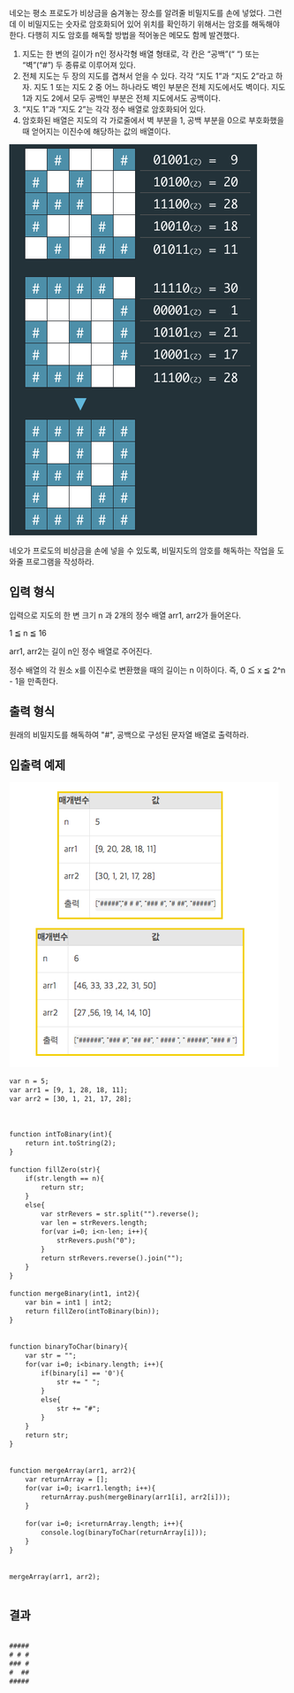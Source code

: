 네오는 평소 프로도가 비상금을 숨겨놓는 장소를 알려줄 비밀지도를 손에 넣었다. 
그런데 이 비밀지도는 숫자로 암호화되어 있어 위치를 확인하기 위해서는 암호를 해독해야 한다. 다행히 지도 암호를 해독할 방법을 적어놓은 메모도 함께 발견했다.


1. 지도는 한 변의 길이가 n인 정사각형 배열 형태로, 각 칸은 “공백”(“ “) 또는 “벽”(“#”) 두 종류로 이루어져 있다.
2. 전체 지도는 두 장의 지도를 겹쳐서 얻을 수 있다. 각각 “지도 1”과 “지도 2”라고 하자. 지도 1 또는 지도 2 중 어느 하나라도 벽인 부분은 전체 지도에서도 벽이다. 
   지도 1과 지도 2에서 모두 공백인 부분은 전체 지도에서도 공백이다.
3. “지도 1”과 “지도 2”는 각각 정수 배열로 암호화되어 있다.
4. 암호화된 배열은 지도의 각 가로줄에서 벽 부분을 1, 공백 부분을 0으로 부호화했을 때 얻어지는 이진수에 해당하는 값의 배열이다.

![Alt text](/img/secret_map_1.png)


네오가 프로도의 비상금을 손에 넣을 수 있도록, 비밀지도의 암호를 해독하는 작업을 도와줄 프로그램을 작성하라.

## 입력 형식

입력으로 지도의 한 변 크기 n 과 2개의 정수 배열 arr1, arr2가 들어온다.

1 ≦ n ≦ 16

arr1, arr2는 길이 n인 정수 배열로 주어진다.

정수 배열의 각 원소 x를 이진수로 변환했을 때의 길이는 n 이하이다. 즉, 0 ≦ x ≦ 2^n - 1을 만족한다.


## 출력 형식

원래의 비밀지도를 해독하여 "#", 공백으로 구성된 문자열 배열로 출력하라.

## 입출력 예제

![Alt text](/img/secret_map_2.png)





```
var n = 5;
var arr1 = [9, 1, 28, 18, 11];
var arr2 = [30, 1, 21, 17, 28];



function intToBinary(int){
    return int.toString(2);
}

function fillZero(str){
    if(str.length == n){
        return str;
    }
    else{
        var strRevers = str.split("").reverse();
        var len = strRevers.length;
        for(var i=0; i<n-len; i++){
            strRevers.push("0");
        }
        return strRevers.reverse().join("");
    }
}

function mergeBinary(int1, int2){
    var bin = int1 | int2;
    return fillZero(intToBinary(bin));
}


function binaryToChar(binary){
    var str = "";
    for(var i=0; i<binary.length; i++){
        if(binary[i] == '0'){
            str += " ";
        }
        else{
            str += "#";
        }
    }
    return str;
}


function mergeArray(arr1, arr2){
    var returnArray = [];
    for(var i=0; i<arr1.length; i++){
        returnArray.push(mergeBinary(arr1[i], arr2[i]));
    }

    for(var i=0; i<returnArray.length; i++){
        console.log(binaryToChar(returnArray[i]));
    }
}


mergeArray(arr1, arr2);


```

## 결과 
```

#####
# # #
### #
#  ##
#####

```
